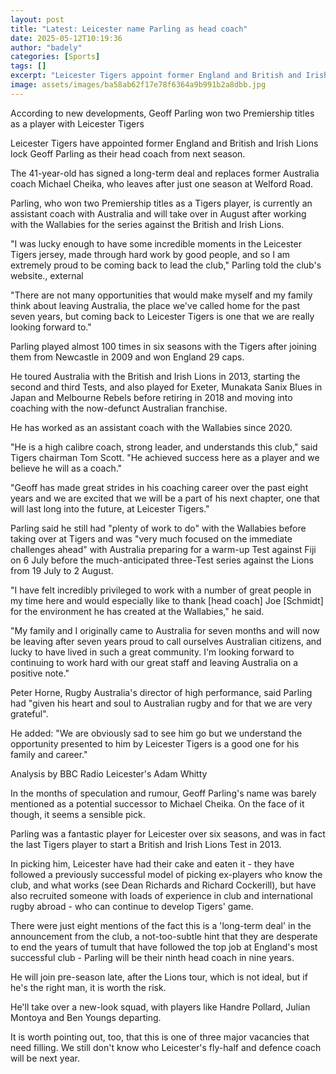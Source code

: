 ```yaml
---
layout: post
title: "Latest: Leicester name Parling as head coach"
date: 2025-05-12T10:19:36
author: "badely"
categories: [Sports]
tags: []
excerpt: "Leicester Tigers appoint former England and British and Irish Lions lock Geoff Parling as their head coach from next season."
image: assets/images/ba58ab62f17e78f6364a9b991b2a8dbb.jpg
---
```


According to new developments, Geoff Parling won two Premiership titles as a player with Leicester Tigers

Leicester Tigers have appointed former England and British and Irish Lions lock Geoff Parling as their head coach from next season.

The 41-year-old has signed a long-term deal and replaces former Australia coach Michael Cheika, who leaves after just one season at Welford Road.

Parling, who won two Premiership titles as a Tigers player, is currently an assistant coach with Australia and will take over in August after working with the Wallabies for the series against the British and Irish Lions.

"I was lucky enough to have some incredible moments in the Leicester Tigers jersey, made through hard work by good people, and so I am extremely proud to be coming back to lead the club," Parling told the club's website., external

"There are not many opportunities that would make myself and my family think about leaving Australia, the place we've called home for the past seven years, but coming back to Leicester Tigers is one that we are really looking forward to."

Parling played almost 100 times in six seasons with the Tigers after joining them from Newcastle in 2009 and won England 29 caps. 

He toured Australia with the British and Irish Lions in 2013, starting the second and third Tests, and also played for Exeter, Munakata Sanix Blues in Japan and Melbourne Rebels before retiring in 2018 and moving into coaching with the now-defunct Australian franchise.

He has worked as an assistant coach with the Wallabies since 2020.

"He is a high calibre coach, strong leader, and understands this club," said Tigers chairman Tom Scott. "He achieved success here as a player and we believe he will as a coach."

"Geoff has made great strides in his coaching career over the past eight years and we are excited that we will be a part of his next chapter, one that will last long into the future, at Leicester Tigers."

Parling said he still had "plenty of work to do" with the Wallabies before taking over at Tigers and was "very much focused on the immediate challenges ahead" with Australia preparing for a warm-up Test against Fiji on 6 July before the much-anticipated three-Test series against the Lions from 19 July to 2 August.

"I have felt incredibly privileged to work with a number of great people in my time here and would especially like to thank [head coach] Joe [Schmidt] for the environment he has created at the Wallabies," he said.

"My family and I originally came to Australia for seven months and will now be leaving after seven years proud to call ourselves Australian citizens, and lucky to have lived in such a great community. I'm looking forward to continuing to work hard with our great staff and leaving Australia on a positive note."

Peter Horne, Rugby Australia's director of high performance, said Parling had "given his heart and soul to Australian rugby and for that we are very grateful".

He added: "We are obviously sad to see him go but we understand the opportunity presented to him by Leicester Tigers is a good one for his family and career."

Analysis by BBC Radio Leicester's Adam Whitty

In the months of speculation and rumour, Geoff Parling's name was barely mentioned as a potential successor to Michael Cheika. On the face of it though, it seems a sensible pick.

Parling was a fantastic player for Leicester over six seasons, and was in fact the last Tigers player to start a British and Irish Lions Test in 2013. 

In picking him, Leicester have had their cake and eaten it - they have followed a previously successful model of picking ex-players who know the club, and what works (see Dean Richards and Richard Cockerill), but have also recruited someone with loads of experience in club and international rugby abroad - who can continue to develop Tigers' game.

There were just eight mentions of the fact this is a 'long-term deal' in the announcement from the club, a not-too-subtle hint that they are desperate to end the years of tumult that have followed the top job at England's most successful club - Parling will be their ninth head coach in nine years.

He will join pre-season late, after the Lions tour, which is not ideal, but if he's the right man, it is worth the risk. 

He'll take over a new-look squad, with players like Handre Pollard, Julian Montoya and Ben Youngs departing. 

It is worth pointing out, too, that this is one of three major vacancies that need filling. We still don't know who Leicester's fly-half and defence coach will be next year.

